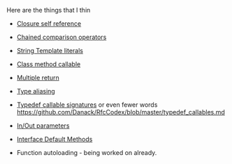 

Here are the things that I thin

* [Closure self reference](https://github.com/Danack/RfcCodex/blob/master/closure_self_reference.md)
* [Chained comparison operators](https://github.com/Danack/RfcCodex/blob/master/chained_comparison_operators.md) 
* [String Template literals](https://github.com/Danack/RfcCodex/blob/master/template_literals.md)
* [Class method callable](https://github.com/Danack/RfcCodex/blob/master/class_method_callable.md)
* [Multiple return](https://github.com/Danack/RfcCodex/blob/master/multiple_return_type.md)
* [Type aliasing](https://github.com/Danack/RfcCodex/blob/master/type_aliasing.md)

* [Typedef callable signatures](https://github.com/Danack/FunctionTypes/blob/master/1_callable_type_rfc.md) or even fewer words https://github.com/Danack/RfcCodex/blob/master/typedef_callables.md
* [In/Out parameters](https://github.com/Danack/RfcCodex/blob/master/out_parameters.md)
* [Interface Default Methods](https://wiki.php.net/rfc/interface-default-methods)
* Function autoloading - being worked on already.
